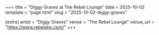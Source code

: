 +++
title = "Diggy Graves at The Rebel Lounge"
date = 2025-10-02
template = "page.html"
slug = "2025-10-02-diggy-graves"

[extra]
artist = "Diggy Graves"
venue = "The Rebel Lounge"
venue_url = "https://www.rebelphx.com/"
+++
